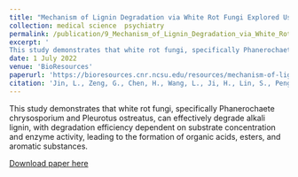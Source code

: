 ```yaml
---
title: "Mechanism of Lignin Degradation via White Rot Fungi Explored Using Spectral Analysis and Gas Chromatography-Mass Spectrometry"
collection: medical science  psychiatry
permalink: /publication/9_Mechanism_of_Lignin_Degradation_via_White_Rot_Fungi_Explored_Using_Spectral_Analysis_and_Gas_Chromatography-Mass_Spectrometry
excerpt: '
This study demonstrates that white rot fungi, specifically Phanerochaete chrysosporium and Pleurotus ostreatus, can effectively degrade alkali lignin, with degradation efficiency dependent on substrate concentration and enzyme activity, leading to the formation of organic acids, esters, and aromatic substances.'
date: 1 July 2022
venue: 'BioResources'
paperurl: 'https://bioresources.cnr.ncsu.edu/resources/mechanism-of-lignin-degradation-via-white-rot-fungi-explored-using-spectral-analysis-and-gas-chromatography-mass-spectrometry/'
citation: 'Jin, L., Zeng, G., Chen, H., Wang, L., Ji, H., Lin, S., Peng, R., and Sun, D. (2021). "Mechanism of lignin degradation via white rot fungi explored using spectral analysis and gas chromatography-mass spectrometry," <i>BioResources</i> 16(3), 5494-5507'
---
```

This study demonstrates that white rot fungi, specifically Phanerochaete chrysosporium and Pleurotus ostreatus, can effectively degrade alkali lignin, with degradation efficiency dependent on substrate concentration and enzyme activity, leading to the formation of organic acids, esters, and aromatic substances.

[Download paper here](https://bioresources.cnr.ncsu.edu/resources/mechanism-of-lignin-degradation-via-white-rot-fungi-explored-using-spectral-analysis-and-gas-chromatography-mass-spectrometry/#)

